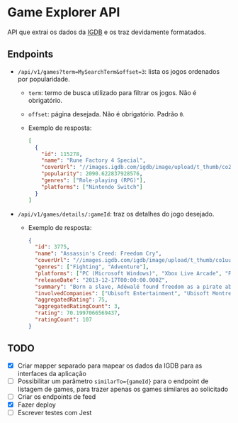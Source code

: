 # Game Explorer API

API que extrai os dados da [IGDB](https://www.igdb.com/api) e os traz devidamente formatados.

## Endpoints

- `/api/v1/games?term=MySearchTerm&offset=3`: lista os jogos ordenados por popularidade.

  - `term`: termo de busca utilizado para filtrar os jogos. Não é obrigatório.
  - `offset`: página desejada. Não é obrigatório. Padrão `0`.
  - Exemplo de resposta:

    ```json
    [
      {
        "id": 115278,
        "name": "Rune Factory 4 Special",
        "coverUrl": "//images.igdb.com/igdb/image/upload/t_thumb/co203s.jpg",
        "popularity": 2090.622837928576,
        "genres": ["Role-playing (RPG)"],
        "platforms": ["Nintendo Switch"]
      }
    ]
    ```

- `/api/v1/games/details/:gameId`: traz os detalhes do jogo desejado.

  - Exemplo de resposta:

    ```json
    {
      "id": 3775,
      "name": "Assassin's Creed: Freedom Cry",
      "coverUrl": "//images.igdb.com/igdb/image/upload/t_thumb/co1uue.jpg",
      "genres": ["Fighting", "Adventure"],
      "platforms": ["PC (Microsoft Windows)", "Xbox Live Arcade", "PlayStation Network", "PlayStation 4"],
      "releaseDate": "2013-12-17T00:00:00.000Z",
      "summary": "Born a slave, Adéwalé found freedom as a pirate aboard the Jackdaw as Captain Edward Kenway's Quartermaster. Fifteen years later, Adéwalé has become a trained assassin and finds himself shipwrecked in Saint-Domingue with no weapon and no crew helping him out. So unfolds a new adventure,",
      "involvedCompanies": ["Ubisoft Entertainment", "Ubisoft Montreal", "Ubisoft Québec"],
      "aggregatedRating": 75,
      "aggregatedRatingCount": 3,
      "rating": 70.1997066569437,
      "ratingCount": 107
    }
    ```

## TODO

- [x] Criar mapper separado para mapear os dados da IGDB para as interfaces da aplicação
- [ ] Possibilitar um parâmetro `similarTo={gameId}` para o endpoint de listagem de games, para trazer apenas os games similares ao solicitado
- [ ] Criar os endpoints de feed
- [x] Fazer deploy
- [ ] Escrever testes com Jest
